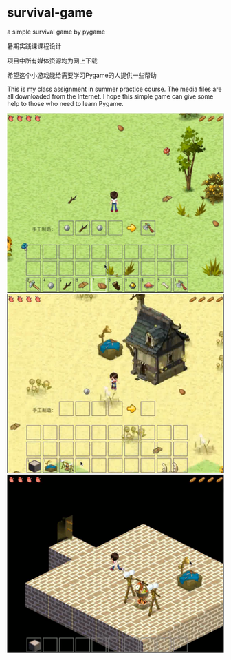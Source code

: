 # survival-game
a simple survival game by pygame

暑期实践课课程设计

项目中所有媒体资源均为网上下载

希望这个小游戏能给需要学习Pygame的人提供一些帮助

This is my class assignment in summer practice course.
The media files are all downloaded from the Internet.
I hope this simple game can give some help to those who need to learn Pygame.

![](https://github.com/a332603186/survival-game/blob/master/1.PNG)
![](https://github.com/a332603186/survival-game/blob/master/2.PNG)
![](https://github.com/a332603186/survival-game/blob/master/3.PNG)
